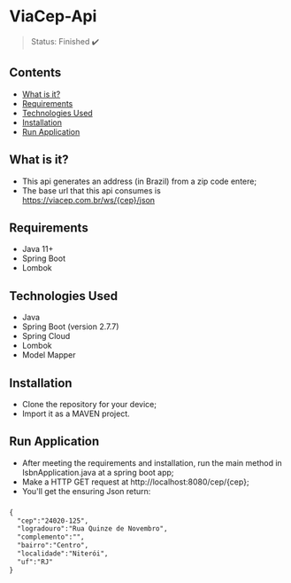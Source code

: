 <h1>ViaCep-Api</h1>

> Status: Finished ✔️

## Contents
  
* [What is it?](#what-is-it)
* [Requirements](#requirements)
* [Technologies Used](#technologies)
* [Installation](#installation)
* [Run Application](#run-application)

## <a name="what-is-it"></a>What is it?

- This api generates an address (in Brazil) from a zip code entere;
- The base url that this api consumes is https://viacep.com.br/ws/{cep}/json

## <a name="requirements"></a>Requirements

- Java 11+
- Spring Boot
- Lombok

## <a name="technologies"></a>Technologies Used

- Java
- Spring Boot (version 2.7.7)
- Spring Cloud
- Lombok
- Model Mapper

## <a name="installation"></a>Installation
- Clone the repository for your device;
- Import it as a MAVEN project.

## <a name="run-application"></a>Run Application
- After meeting the requirements and installation, run the main method in IsbnApplication.java at a spring boot app;
- Make a HTTP GET request at http://localhost:8080/cep/{cep};
- You'll get the ensuring Json return:
###
```xml
{
  "cep":"24020-125",
  "logradouro":"Rua Quinze de Novembro",
  "complemento":"",
  "bairro":"Centro",
  "localidade":"Niterói",
  "uf":"RJ"
}
```
